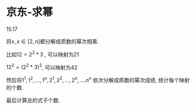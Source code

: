 # 京东-求幂

15.17

将$x, x\in[2,n]$都分解成质数的幂次相乘.

比如$12 =2^2 * 3$ , 可以映射为21

$12^2 = (2^2 * 3)^2$, 可以映射为42

然后将$1^1, 1^2, ..., 1^n, 2^1, 2^2, ..., 2^n, ....n^n$ 依次分解成质数的幂次成绩, 统计每个映射的个数.

最后计算总的式子个数.

